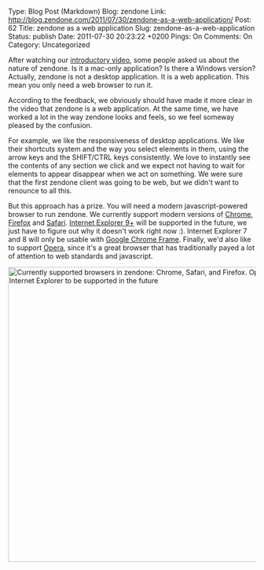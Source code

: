 Type: Blog Post (Markdown)
Blog: zendone
Link: http://blog.zendone.com/2011/07/30/zendone-as-a-web-application/
Post: 62
Title: zendone as a web application
Slug: zendone-as-a-web-application
Status: publish
Date: 2011-07-30 20:23:22 +0200
Pings: On
Comments: On
Category: Uncategorized

After watching our [introductory video](http://vimeo.com/26333538), some people asked us about the nature of zendone. Is it a mac-only application? Is there a Windows version? Actually, zendone is not a desktop application. It is a web application. This mean you only need a web browser to run it.

According to the feedback, we obviously should have made it more clear in the video that zendone is a web application. At the same time, we have worked a lot in the way zendone looks and feels, so we feel someway pleased by the confusion.

For example, we like the responsiveness of desktop applications. We like their shortcuts system and the way you select elements in them, using the arrow keys and the SHIFT/CTRL keys consistently. We love to instantly see the contents of any section we click and we expect not having to wait for elements to appear disappear when we act on something. We were sure that the first zendone client was going to be web, but we didn't want to renounce to all this.

But this approach has a prize. You will need a modern javascript-powered browser to run zendone. We currently support modern versions of [Chrome](http://www.google.com/chrome/), [Firefox](http://www.mozilla.com/en-US/firefox/new/) and [Safari](http://www.apple.com/safari/download/). [Internet Explorer 9+](http://windows.microsoft.com/en-US/internet-explorer/products/ie/home) will be supported in the future, we just have to figure out why it doesn't work right now :). Internet Explorer 7 and 8 will only be usable with [Google Chrome Frame](http://code.google.com/chrome/chromeframe/). Finally, we'd also like to support [Opera](http://www.opera.com/), since it's a great browser that has traditionally payed a lot of attention to web standards and javascript.
                                    
<img src="http://blog.zendone.com/wp-content/uploads/2011/07/supported-browsers-at-this-moment-in-zendone.png" alt="Currently supported browsers in zendone: Chrome, Safari, and Firefox. Opera and Internet Explorer to be supported in the future" style="width: 600px;"/>
